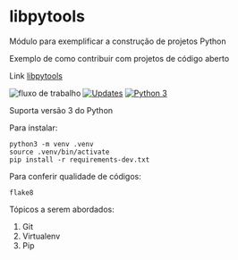 # libpytools

Módulo para exemplificar a construção de projetos Python

Exemplo de como contribuir com projetos de código aberto

Link [libpytools](https://github.com/FerreiraMa/libpytools/)

![fluxo de trabalho](https://github.com/FerreiraMa/libpytools/actions/workflows/python-app.yml/badge.svg)
[![Updates](https://pyup.io/repos/github/FerreiraMa/libpytools/shield.svg)](https://pyup.io/repos/github/FerreiraMa/libpytools/)
[![Python 3](https://pyup.io/repos/github/FerreiraMa/libpytools/python-3-shield.svg)](https://pyup.io/repos/github/FerreiraMa/libpytools/)


Suporta versão 3 do Python

Para instalar:

```console
python3 -m venv .venv
source .venv/bin/activate
pip install -r requirements-dev.txt
```

Para conferir qualidade de códigos:

```console
flake8

```

Tópicos a serem abordados:
1. Git
2. Virtualenv
3. Pip